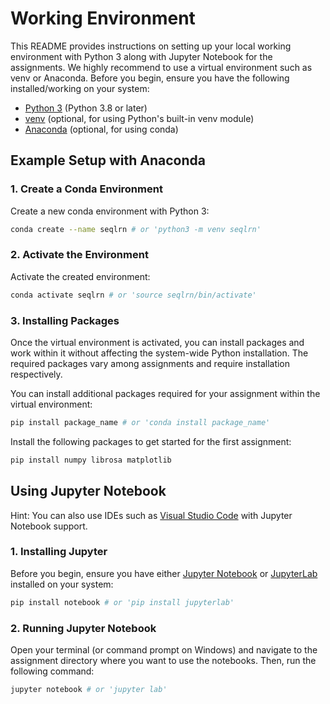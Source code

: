 # Working Environment

This README provides instructions on setting up your local working environment with Python 3 along with Jupyter Notebook for the assignments.
We highly recommend to use a virtual environment such as venv or Anaconda.
Before you begin, ensure you have the following installed/working on your system:
- [Python 3](https://www.python.org/downloads/) (Python 3.8 or later)
- [venv](https://docs.python.org/3/library/venv.html) (optional, for using Python's built-in venv module)
- [Anaconda](https://www.anaconda.com) (optional, for using conda)

## Example Setup with Anaconda

### 1. Create a Conda Environment

Create a new conda environment with Python 3:

```bash
conda create --name seqlrn # or 'python3 -m venv seqlrn'
```

### 2. Activate the Environment

Activate the created environment:

```bash
conda activate seqlrn # or 'source seqlrn/bin/activate'
```

### 3. Installing Packages

Once the virtual environment is activated, you can install packages and work within it without affecting the system-wide Python installation. The required packages vary among assignments and require installation respectively.

You can install additional packages required for your assignment within the virtual environment:

```bash
pip install package_name # or 'conda install package_name'
```

Install the following packages to get started for the first assignment:

```bash
pip install numpy librosa matplotlib
```

## Using Jupyter Notebook

Hint: You can also use IDEs such as [Visual Studio Code](https://code.visualstudio.com/docs/datascience/jupyter-notebooks) with Jupyter Notebook support.

### 1. Installing Jupyter

Before you begin, ensure you have either [Jupyter Notebook](https://jupyter.org/install) or [JupyterLab](https://jupyter.org/install) installed on your system:

```bash
pip install notebook # or 'pip install jupyterlab'
```

### 2. Running Jupyter Notebook

Open your terminal (or command prompt on Windows) and navigate to the assignment directory where you want to use the notebooks. Then, run the following command:

```bash
jupyter notebook # or 'jupyter lab'
```